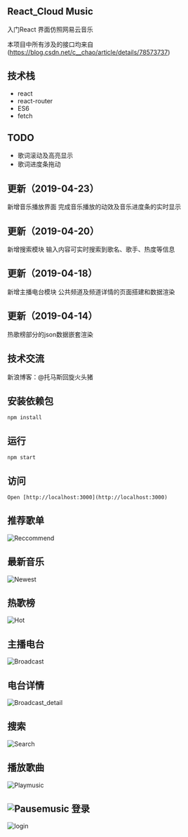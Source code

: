 React_Cloud Music
---

入门React
界面仿照网易云音乐

本项目中所有涉及的接口均来自(https://blog.csdn.net/c__chao/article/details/78573737)

## 技术栈
- react
- react-router
- ES6
- fetch

## TODO
- 歌词滚动及高亮显示
- 歌词进度条拖动

## 更新（2019-04-23）
新增音乐播放界面
完成音乐播放的动效及音乐进度条的实时显示

## 更新（2019-04-20）
新增搜索模块
输入内容可实时搜索到歌名、歌手、热度等信息

## 更新（2019-04-18）
新增主播电台模块
公共频道及频道详情的页面搭建和数据渲染

## 更新（2019-04-14）
热歌榜部分的json数据嵌套渲染

## 技术交流
新浪博客：@托马斯回旋火头猪

## 安装依赖包
`npm install`

## 运行
`npm start`

## 访问
`Open [http://localhost:3000](http://localhost:3000)`


**推荐歌单**
---
![Reccommend](https://s2.ax1x.com/2019/04/14/AXZCon.png)

**最新音乐**
---
![Newest](https://s2.ax1x.com/2019/04/14/AXZpZj.png)

**热歌榜**
---
![Hot](https://s2.ax1x.com/2019/04/14/AXZ9ds.png)

**主播电台**
---
![Broadcast](https://s2.ax1x.com/2019/04/18/ESa2FJ.png)

**电台详情**
---
![Broadcast_detail](https://s2.ax1x.com/2019/04/18/ESaco4.png)

**搜索**
---
![Search](https://s2.ax1x.com/2019/04/20/ECa0uq.png)

**播放歌曲**
---
![Playmusic](https://s2.ax1x.com/2019/04/24/EVqGIH.png)

![Pausemusic](https://s2.ax1x.com/2019/04/24/EVqIwF.png)
**登录**
---
![login](https://s2.ax1x.com/2019/04/14/AXVzLQ.png)
